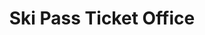 ---
title: "Ski Pass Ticket Office"
url: /macot-la-plagne/ski-pass-ticket-office-2/
shop: billet
---